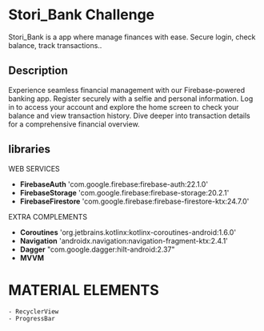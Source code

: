 # Stori_Bank Challenge

Stori_Bank is a app where manage finances with ease. Secure login, check balance, track transactions..

## Description

Experience seamless financial management with our Firebase-powered banking app. 
Register securely with a selfie and personal information. 
Log in to access your account and explore the home screen to check your balance and view transaction history. 
Dive deeper into transaction details for a comprehensive financial overview.

## libraries

WEB SERVICES

  * **FirebaseAuth**          'com.google.firebase:firebase-auth:22.1.0'
  * **FirebaseStorage**       'com.google.firebase:firebase-storage:20.2.1'
  * **FirebaseFirestore**     'com.google.firebase:firebase-firestore-ktx:24.7.0'
   
EXTRA COMPLEMENTS
  * **Coroutines**       'org.jetbrains.kotlinx:kotlinx-coroutines-android:1.6.0'
  * **Navigation**       'androidx.navigation:navigation-fragment-ktx:2.4.1'
  * **Dagger**           "com.google.dagger:hilt-android:2.37"
  * **MVVM** 
 
# MATERIAL ELEMENTS

    - RecyclerView
    - ProgressBar
    
    

